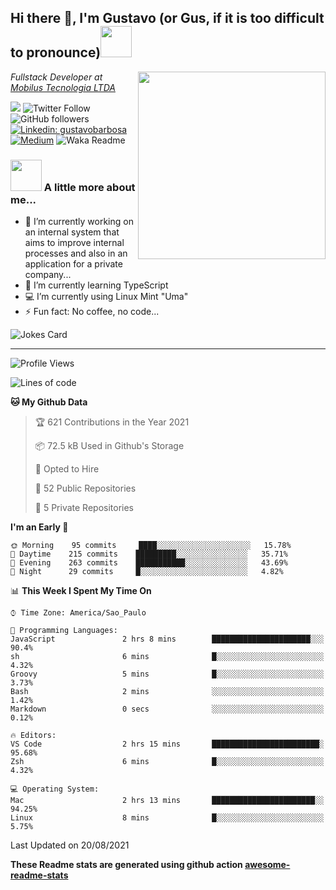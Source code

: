 <h2>Hi there 👋, I'm Gustavo (or Gus, if it is too difficult to pronounce)<img src="https://media.giphy.com/media/RMAnPMLrnOVhWuvusR/giphy.gif" width="50"></h2>
<img src="https://media.giphy.com/media/bi6RQ5x3tqoSI/giphy.gif" align="right" width="300">
<p><em>Fullstack Developer at <a href="https://mobilus.com.br/">Mobilus Tecnologia LTDA</a>
</em></p>

![](https://visitor-badge.glitch.me/badge?page_id=gusbdev.gusbdev)
![Twitter Follow](https://img.shields.io/twitter/follow/GustavoBFig?label=Follow)
![GitHub followers](https://img.shields.io/github/followers/gusbdev?label=Follow&style=social)
[![Linkedin: gustavobarbosa](https://img.shields.io/badge/-Gustavo%20Barbosa-blue?style=flat-square&logo=Linkedin&logoColor=white&link=https://www.linkedin.com/in/gustavo-barbosa-4a457178/?locale=en_US)](https://www.linkedin.com/in/gustavo-barbosa-figueiredo/?locale=en_US)
[![Medium](https://img.shields.io/badge/-Gustavo%20Barbosa-black?style=flat-square&logo=Medium&logoColor=white&link=https://gusbdev.medium.com/)](https://gusbdev.medium.com/)
![Waka Readme](https://github.com/anmol098/anmol098/workflows/Waka%20Readme/badge.svg)

### <img src="https://media.giphy.com/media/LRUSX9oaSmuKW3n4Ax/giphy.gif" width="50"> A little more about me...  

- 🔭 I’m currently working on an internal system that aims to improve internal processes and also in an application for a private company...
- 🌱 I’m currently learning TypeScript
- :computer: I’m currently using Linux Mint "Uma"
- ⚡ Fun fact: No coffee, no code...

![Jokes Card](https://readme-jokes.vercel.app/api)

---
<!--START_SECTION:waka-->
![Profile Views](http://img.shields.io/badge/Profile%20Views-0-blue)

![Lines of code](https://img.shields.io/badge/From%20Hello%20World%20I%27ve%20Written-560204%20lines%20of%20code-blue)

**🐱 My Github Data** 

> 🏆 621 Contributions in the Year 2021
 > 
> 📦 72.5 kB Used in Github's Storage 
 > 
> 💼 Opted to Hire
 > 
> 📜 52 Public Repositories 
 > 
> 🔑 5 Private Repositories  
 > 
**I'm an Early 🐤** 

```text
🌞 Morning    95 commits     ████░░░░░░░░░░░░░░░░░░░░░   15.78% 
🌆 Daytime    215 commits    █████████░░░░░░░░░░░░░░░░   35.71% 
🌃 Evening    263 commits    ███████████░░░░░░░░░░░░░░   43.69% 
🌙 Night      29 commits     █░░░░░░░░░░░░░░░░░░░░░░░░   4.82%

```


📊 **This Week I Spent My Time On** 

```text
⌚︎ Time Zone: America/Sao_Paulo

💬 Programming Languages: 
JavaScript               2 hrs 8 mins        ██████████████████████░░░   90.4% 
sh                       6 mins              █░░░░░░░░░░░░░░░░░░░░░░░░   4.32% 
Groovy                   5 mins              █░░░░░░░░░░░░░░░░░░░░░░░░   3.73% 
Bash                     2 mins              ░░░░░░░░░░░░░░░░░░░░░░░░░   1.42% 
Markdown                 0 secs              ░░░░░░░░░░░░░░░░░░░░░░░░░   0.12%

🔥 Editors: 
VS Code                  2 hrs 15 mins       ████████████████████████░   95.68% 
Zsh                      6 mins              █░░░░░░░░░░░░░░░░░░░░░░░░   4.32%

💻 Operating System: 
Mac                      2 hrs 13 mins       ███████████████████████░░   94.25% 
Linux                    8 mins              █░░░░░░░░░░░░░░░░░░░░░░░░   5.75%

```


 Last Updated on 20/08/2021
<!--END_SECTION:waka-->

**These Readme stats are generated using github action [awesome-readme-stats](https://github.com/anmol098/waka-readme-stats)**
